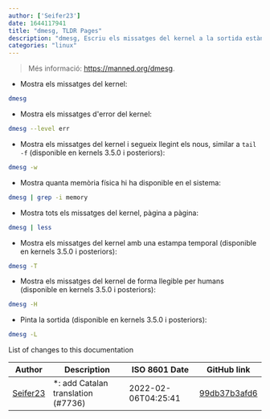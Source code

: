 ```yaml
---
author: ['Seifer23']
date: 1644117941
title: "dmesg, TLDR Pages"
description: "dmesg, Escriu els missatges del kernel a la sortida estàndar."
categories: "linux"
---
```

> Més informació: <https://manned.org/dmesg>.

- Mostra els missatges del kernel:

```bash
dmesg
```

- Mostra els missatges d'error del kernel:

```bash
dmesg --level err
```

- Mostra els missatges del kernel i segueix llegint els nous, similar a `tail -f` (disponible en kernels 3.5.0 i posteriors):

```bash
dmesg -w
```

- Mostra quanta memòria física hi ha disponible en el sistema:

```bash
dmesg | grep -i memory
```

- Mostra tots els missatges del kernel, pàgina a pàgina:

```bash
dmesg | less
```

- Mostra els missatges del kernel amb una estampa temporal (disponible en kernels 3.5.0 i posteriors):

```bash
dmesg -T
```

- Mostra els missatges del kernel de forma llegible per humans (disponible en kernels 3.5.0 i posteriors):

```bash
dmesg -H
```

- Pinta la sortida (disponible en kernels 3.5.0 i posteriors):

```bash
dmesg -L
```
List of changes to this documentation


Author | Description | ISO 8601 Date | GitHub link
------|-----|-----|-----
[Seifer23](mailto:48915360+Seifer23@users.noreply.github.com) | *: add Catalan translation (#7736) | 2022-02-06T04:25:41 | [99db37b3afd6](https://github.com/tldr-pages/tldr/commit/99db37b3afd6dba836a6d94e4688601fdb3bac98)

